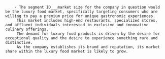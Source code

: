         - The segment ID___market size for the company in question would be the luxury food market, specifically targeting consumers who are willing to pay a premium price for unique gastronomic experiences.
         This market includes high-end restaurants, specialized stores, and affluent individuals interested in exclusive and innovative culinary offerings.
         The demand for luxury food products is driven by the desire for exceptional quality and the desire to experience something rare and distinctive.
         As the company establishes its brand and reputation, its market share within the luxury food market is likely to grow.


